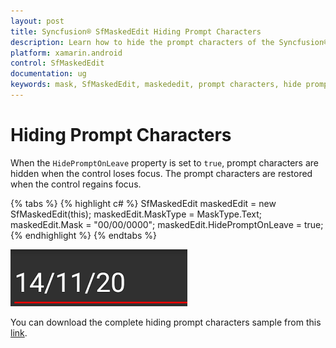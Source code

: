 ```yaml
---
layout: post
title: Syncfusion® SfMaskedEdit Hiding Prompt Characters
description: Learn how to hide the prompt characters of the Syncfusion® SfMaskedEdit control when the control loses focus.
platform: xamarin.android
control: SfMaskedEdit
documentation: ug 
keywords: mask, SfMaskedEdit, maskededit, prompt characters, hide prompt, focus
---
```



# Hiding Prompt Characters

When the `HidePromptOnLeave` property is set to `true`, prompt characters are hidden when the control loses focus. The prompt characters are restored when the control regains focus.

{% tabs %}
{% highlight c# %}
SfMaskedEdit maskedEdit = new SfMaskedEdit(this);
maskedEdit.MaskType = MaskType.Text;
maskedEdit.Mask = "00/00/0000";
maskedEdit.HidePromptOnLeave = true;
{% endhighlight %}
{% endtabs %}

![Hiding Prompt Characters](SfMaskedEditImages/HPL.png)

You can download the complete hiding prompt characters sample from this [link](http://files2.syncfusion.com/Xamarin.Android/Samples/MaskedEdit_HidingPrompt.zip).

